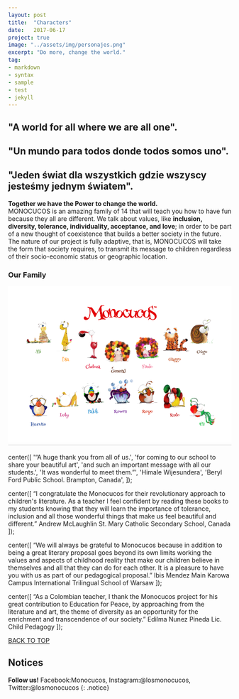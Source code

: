 ```yaml
---
layout: post
title:  "Characters"
date:   2017-06-17
project: true
image: "../assets/img/personajes.png"
excerpt: "Do more, change the world."
tag:
- markdown
- syntax
- sample
- test
- jekyll
---
```



## "A world for all where we are all one".

## "Un mundo para todos donde todos somos uno".
 
## "Jeden świat dla wszystkich gdzie wszyscy jesteśmy jednym światem".


**Together we have the Power to change the world.**  
MONOCUCOS is an amazing family of 14 that will teach you how to have fun because they all are different. We talk about values, like **inclusion, diversity, tolerance, individuality, acceptance, and love**; in order to be part of a new thought of coexistence that builds a better society in the future.
The nature of our project is fully adaptive, that is, MONOCUCOS will take the form that society requires, to transmit its message to children regardless of their socio-economic status or geographic location.

### Our Family

![Logo](../assets/img/14.png)








center([
'“A huge thank you from all of us.',
'for coming to our school to share your beautiful art',
'and such an important message with all our students.',
'It was wonderful to meet them.”',
'Himale Wijesundera',
'Beryl Ford Public School. Brampton, Canada',
]);

center([
“I congratulate the Monocucos for their revolutionary approach
to children's literature. As a teacher I feel confident
by reading these books to my students knowing that they will learn
the importance of tolerance, inclusion and all
those wonderful things that make us feel beautiful and different.”
Andrew McLaughlin
St. Mary Catholic Secondary School, Canada
]);

center([
“We will always be grateful to Monocucos because in addition to being a great
literary proposal goes beyond its own limits working the values and
aspects of childhood reality that make our children believe in themselves and
all that they can do for each other. It is a pleasure to have you with us
as part of our pedagogical proposal.”
Ibis Mendez
Main Karowa Campus
International Trilingual School of Warsaw
]);

center([
“As a Colombian teacher, I thank the Monocucos project for
his great contribution to Education for Peace, by approaching from the
literature and art, the theme of diversity as an opportunity
for the enrichment and transcendence of our society.”
Edilma Nunez Pineda
Lic. Child Pedagogy
]);

<div markdown="0"><a href="#" class="btn btn-success">BACK TO TOP</a></div>

## Notices

**Follow us!** Facebook:Monocucos, Instagram:@losmonocucos, Twitter:@losmonocucos
{: .notice}
